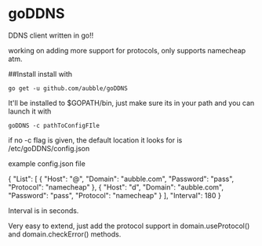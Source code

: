 # goDDNS
DDNS client written in go!!

working on adding more support for protocols, only supports namecheap atm.

##Install
install with

	go get -u github.com/aubble/goDDNS

It'll be installed to $GOPATH/bin, just make sure its in your path and you can launch it with

	goDDNS -c pathToConfigFIle

if no -c flag is given, the default location it looks for is /etc/goDDNS/config.json

example config.json file

{
  "List": [
    {
      "Host": "@",
      "Domain": "aubble.com",
      "Password": "pass",
      "Protocol": "namecheap"
    },
    {
      "Host": "d",
      "Domain": "aubble.com",
      "Password": "pass",
      "Protocol": "namecheap"
    }
  ],
  "Interval": 180
}

Interval is in seconds.

Very easy to extend, just add the protocol support in domain.useProtocol() and domain.checkError() methods.
